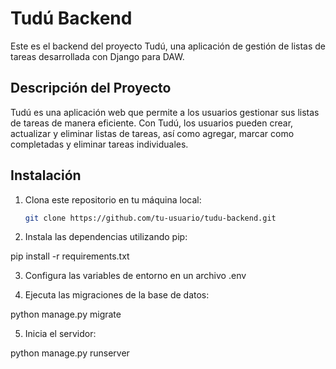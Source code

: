 # Tudú Backend

Este es el backend del proyecto Tudú, una aplicación de gestión de listas de tareas desarrollada con Django para DAW.

## Descripción del Proyecto

Tudú es una aplicación web que permite a los usuarios gestionar sus listas de tareas de manera eficiente. 
Con Tudú, los usuarios pueden crear, actualizar y eliminar listas de tareas, así como agregar, marcar como completadas y eliminar tareas individuales.

## Instalación

1. Clona este repositorio en tu máquina local:

   ```bash
   git clone https://github.com/tu-usuario/tudu-backend.git

2. Instala las dependencias utilizando pip:

pip install -r requirements.txt

3. Configura las variables de entorno en un archivo .env

4. Ejecuta las migraciones de la base de datos:
   
python manage.py migrate

5. Inicia el servidor:

python manage.py runserver




